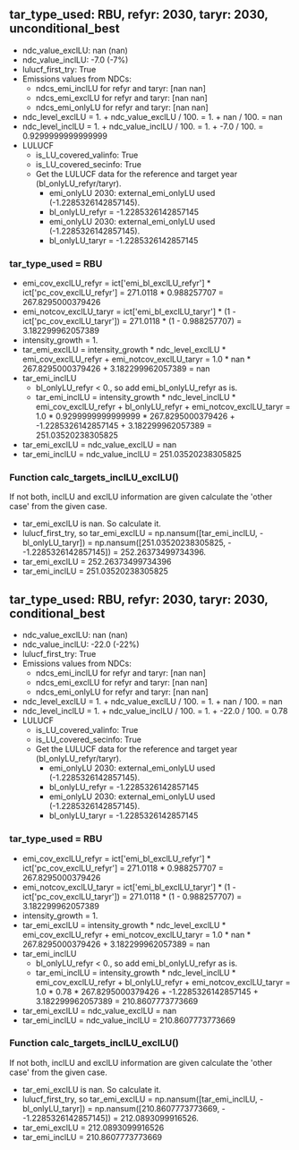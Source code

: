 

## tar_type_used: RBU, refyr: 2030, taryr: 2030, unconditional_best
- ndc_value_exclLU: nan (nan)
- ndc_value_inclLU: -7.0 (-7%)
- lulucf_first_try: True
- Emissions values from NDCs:
  - ndcs_emi_inclLU for refyr and taryr: [nan nan]
  - ndcs_emi_exclLU for refyr and taryr: [nan nan]
  - ndcs_emi_onlyLU for refyr and taryr: [nan nan]
- ndc_level_exclLU = 1. + ndc_value_exclLU / 100. = 1. + nan / 100. = nan
- ndc_level_inclLU = 1. + ndc_value_inclLU / 100. = 1. + -7.0 / 100. = 0.9299999999999999
- LULUCF
  - is_LU_covered_valinfo: True
  - is_LU_covered_secinfo: True
  - Get the LULUCF data for the reference and target year (bl_onlyLU_refyr/taryr).
    - emi_onlyLU 2030: external_emi_onlyLU used (-1.2285326142857145).
    - bl_onlyLU_refyr = -1.2285326142857145
    - emi_onlyLU 2030: external_emi_onlyLU used (-1.2285326142857145).
    - bl_onlyLU_taryr = -1.2285326142857145
### tar_type_used = RBU
- emi_cov_exclLU_refyr = ict['emi_bl_exclLU_refyr'] * ict['pc_cov_exclLU_refyr'] = 271.0118 * 0.988257707 = 267.8295000379426
- emi_notcov_exclLU_taryr = ict['emi_bl_exclLU_taryr'] * (1 - ict['pc_cov_exclLU_taryr']) = 271.0118 * (1 - 0.988257707) = 3.182299962057389
- intensity_growth = 1.
- tar_emi_exclLU = intensity_growth * ndc_level_exclLU * emi_cov_exclLU_refyr + emi_notcov_exclLU_taryr = 1.0 * nan * 267.8295000379426 + 3.182299962057389 = nan
- tar_emi_inclLU
  - bl_onlyLU_refyr < 0., so add emi_bl_onlyLU_refyr as is.
  - tar_emi_inclLU = intensity_growth * ndc_level_inclLU * emi_cov_exclLU_refyr + bl_onlyLU_refyr + emi_notcov_exclLU_taryr = 1.0 * 0.9299999999999999 * 267.8295000379426 + -1.2285326142857145 + 3.182299962057389 = 251.03520238305825
- tar_emi_exclLU = ndc_value_exclLU = nan
- tar_emi_inclLU = ndc_value_inclLU = 251.03520238305825
### Function calc_targets_inclLU_exclLU()
If not both, inclLU and exclLU information are given calculate the 'other case' from the given case.
- tar_emi_exclLU is nan. So calculate it.
- lulucf_first_try, so tar_emi_exclLU = np.nansum([tar_emi_inclLU, -bl_onlyLU_taryr]) = np.nansum([251.03520238305825, - -1.2285326142857145]) = 252.26373499734396.
- tar_emi_exclLU = 252.26373499734396
- tar_emi_inclLU = 251.03520238305825

## tar_type_used: RBU, refyr: 2030, taryr: 2030, conditional_best
- ndc_value_exclLU: nan (nan)
- ndc_value_inclLU: -22.0 (-22%)
- lulucf_first_try: True
- Emissions values from NDCs:
  - ndcs_emi_inclLU for refyr and taryr: [nan nan]
  - ndcs_emi_exclLU for refyr and taryr: [nan nan]
  - ndcs_emi_onlyLU for refyr and taryr: [nan nan]
- ndc_level_exclLU = 1. + ndc_value_exclLU / 100. = 1. + nan / 100. = nan
- ndc_level_inclLU = 1. + ndc_value_inclLU / 100. = 1. + -22.0 / 100. = 0.78
- LULUCF
  - is_LU_covered_valinfo: True
  - is_LU_covered_secinfo: True
  - Get the LULUCF data for the reference and target year (bl_onlyLU_refyr/taryr).
    - emi_onlyLU 2030: external_emi_onlyLU used (-1.2285326142857145).
    - bl_onlyLU_refyr = -1.2285326142857145
    - emi_onlyLU 2030: external_emi_onlyLU used (-1.2285326142857145).
    - bl_onlyLU_taryr = -1.2285326142857145
### tar_type_used = RBU
- emi_cov_exclLU_refyr = ict['emi_bl_exclLU_refyr'] * ict['pc_cov_exclLU_refyr'] = 271.0118 * 0.988257707 = 267.8295000379426
- emi_notcov_exclLU_taryr = ict['emi_bl_exclLU_taryr'] * (1 - ict['pc_cov_exclLU_taryr']) = 271.0118 * (1 - 0.988257707) = 3.182299962057389
- intensity_growth = 1.
- tar_emi_exclLU = intensity_growth * ndc_level_exclLU * emi_cov_exclLU_refyr + emi_notcov_exclLU_taryr = 1.0 * nan * 267.8295000379426 + 3.182299962057389 = nan
- tar_emi_inclLU
  - bl_onlyLU_refyr < 0., so add emi_bl_onlyLU_refyr as is.
  - tar_emi_inclLU = intensity_growth * ndc_level_inclLU * emi_cov_exclLU_refyr + bl_onlyLU_refyr + emi_notcov_exclLU_taryr = 1.0 * 0.78 * 267.8295000379426 + -1.2285326142857145 + 3.182299962057389 = 210.8607773773669
- tar_emi_exclLU = ndc_value_exclLU = nan
- tar_emi_inclLU = ndc_value_inclLU = 210.8607773773669
### Function calc_targets_inclLU_exclLU()
If not both, inclLU and exclLU information are given calculate the 'other case' from the given case.
- tar_emi_exclLU is nan. So calculate it.
- lulucf_first_try, so tar_emi_exclLU = np.nansum([tar_emi_inclLU, -bl_onlyLU_taryr]) = np.nansum([210.8607773773669, - -1.2285326142857145]) = 212.0893099916526.
- tar_emi_exclLU = 212.0893099916526
- tar_emi_inclLU = 210.8607773773669